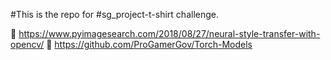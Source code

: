 #This is the repo for #sg_project-t-shirt challenge. 

:link: https://www.pyimagesearch.com/2018/08/27/neural-style-transfer-with-opencv/
:link: https://github.com/ProGamerGov/Torch-Models
